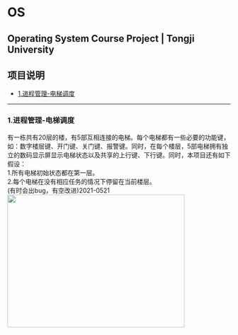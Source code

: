 # OS
Operating System Course Project | Tongji University
---
## 项目说明
- [1.进程管理-电梯调度](#1进程管理-电梯调度)
---
### 1.进程管理-电梯调度
有一栋共有20层的楼，有5部互相连接的电梯。每个电梯都有一些必要的功能键，如：数字楼层键、开门键、关门键、报警键。同时，在每个楼层，5部电梯拥有独立的数码显示屏显示电梯状态以及共享的上行键、下行键。同时，本项目还有如下假设：</br>
1.所有电梯初始状态都在第一层。</br>
2.每个电梯在没有相应任务的情况下停留在当前楼层。</br>
(有时会出bug，有空改进)2021-0521</br>
<img src="https://kefan-zheng.space/images/电梯调度.png" width = "400" height = "300" align=left />


